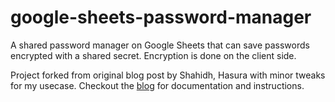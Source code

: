# google-sheets-password-manager
A shared password manager on Google Sheets that can save passwords encrypted with a shared secret. Encryption is done on the client side.

Project forked from original blog post by Shahidh, Hasura with minor tweaks for my usecase.
Checkout the [blog](https://shahidh.in/blog/2019/01/26/building-a-shared-password-manager-on-google-sheets) for documentation and instructions.
